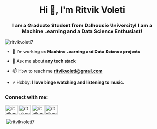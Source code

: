 <h1 align="center">Hi 👋, I'm Ritvik Voleti</h1>
<h3 align="center">I am a Graduate Student from Dalhousie University! I am a Machine Learning and a Data Science Enthusiast!</h3>

<p align="left"> <img src="https://komarev.com/ghpvc/?username=ritvikvoleti7d&label=Profile%20views&color=0e75b6&style=flat" alt="ritvikvoleti7" /> </p>


- 🌱 I’m working on **Machine Learning and Data Science projects**

- 💬 Ask me about **any tech stack**

- 📫 How to reach me **ritvikvoleti@gmail.com**

- ⚡ Hobby: **I love binge watching and listening to music.**

<h3 align="left">Connect with me:</h3>
<p align="left">
<a href="https://x.com/ritvikvoleti" target="blank"><img align="center" src="https://seeklogo.com/images/X/x-logo-440ED51ADE-seeklogo.com.png" alt="ritvikvoleti7" height="30" width="40" /></a>
<a href="https://www.linkedin.com/in/ritvik-voleti-4a57091a2/" target="blank"><img align="center" src="https://raw.githubusercontent.com/rahuldkjain/github-profile-readme-generator/master/src/images/icons/Social/linked-in-alt.svg" alt="ritvikvoleti_link" height="30" width="40" /></a>
<a href="https://www.instagram.com/ritvikvoleti/" target="blank"><img align="center" src="https://raw.githubusercontent.com/rahuldkjain/github-profile-readme-generator/master/src/images/icons/Social/instagram.svg" alt="ritvikvoleti_insta" height="30" width="40" /></a>
<a href="https://scholar.google.ca/citations?user=pA84RAMAAAAJ&hl=en" target="blank"><img align="center" src="https://upload.wikimedia.org/wikipedia/commons/c/c7/Google_Scholar_logo.svg" alt="ritvikvoleti7" height="30" width="40" /></a>
</p>

<p>&nbsp;<img align="center" src="https://github-readme-stats.vercel.app/api?username=ritvikvoleti7&show_icons=true&locale=en" alt="ritvikvoleti7" /></p>
